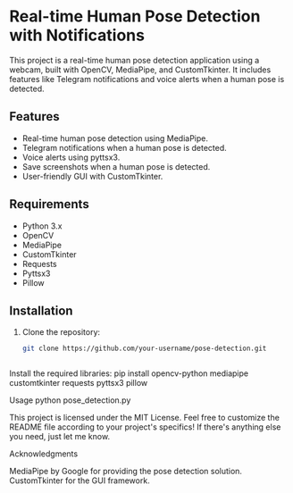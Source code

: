 # Real-time Human Pose Detection with Notifications

This project is a real-time human pose detection application using a webcam, built with OpenCV, MediaPipe, and CustomTkinter. It includes features like Telegram notifications and voice alerts when a human pose is detected.

## Features
- Real-time human pose detection using MediaPipe.
- Telegram notifications when a human pose is detected.
- Voice alerts using pyttsx3.
- Save screenshots when a human pose is detected.
- User-friendly GUI with CustomTkinter.

## Requirements
- Python 3.x
- OpenCV
- MediaPipe
- CustomTkinter
- Requests
- Pyttsx3
- Pillow

## Installation
1. Clone the repository:
   ```bash
   git clone https://github.com/your-username/pose-detection.git



Install the required libraries:
pip install opencv-python mediapipe customtkinter requests pyttsx3 pillow


Usage
python pose_detection.py


This project is licensed under the MIT License.
Feel free to customize the README file according to your project's specifics! If there's anything else you need, just let me know.

Acknowledgments

MediaPipe by Google for providing the pose detection solution.
CustomTkinter for the GUI framework.
